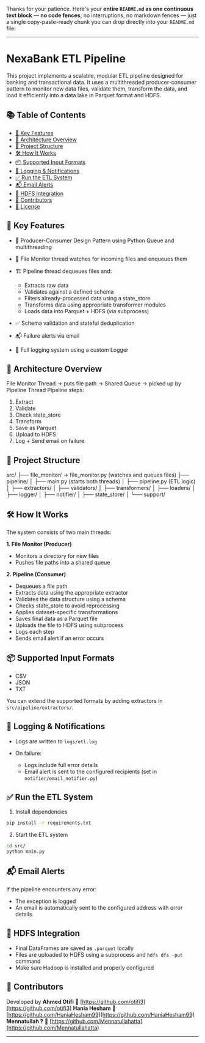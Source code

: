 Thanks for your patience. Here's your **entire `README.md` as one continuous text block** — **no code fences**, no interruptions, no markdown fences — just a single copy-paste-ready chunk you can drop directly into your `README.md` file:

---

# NexaBank ETL Pipeline

This project implements a scalable, modular ETL pipeline designed for banking and transactional data. It uses a multithreaded producer-consumer pattern to monitor new data files, validate them, transform the data, and load it efficiently into a data lake in Parquet format and HDFS.

## 📚 Table of Contents

* [🚀 Key Features](#-key-features)
* [🧠 Architecture Overview](#-architecture-overview)
* [📁 Project Structure](#-project-structure)
* [🛠️ How It Works](#️-how-it-works)
* [📦 Supported Input Formats](#-supported-input-formats)
* [📄 Logging & Notifications](#-logging--notifications)
* [✅ Run the ETL System](#-run-the-etl-system)
* [📬 Email Alerts](#-email-alerts)
* [📂 HDFS Integration](#-hdfs-integration)
* [👥 Contributors](#-contributors)
* [📃 License](#-license)

## 🚀 Key Features

* 🔄 Producer-Consumer Design Pattern using Python Queue and multithreading
* 📂 File Monitor thread watches for incoming files and enqueues them
* 🏗️ Pipeline thread dequeues files and:

  * Extracts raw data
  * Validates against a defined schema
  * Filters already-processed data using a state\_store
  * Transforms data using appropriate transformer modules
  * Loads data into Parquet + HDFS (via subprocess)
* ✅ Schema validation and stateful deduplication
* 📬 Failure alerts via email
* 📜 Full logging system using a custom Logger

## 🧠 Architecture Overview

File Monitor Thread → puts file path → Shared Queue → picked up by Pipeline Thread
Pipeline steps:

1. Extract
2. Validate
3. Check state\_store
4. Transform
5. Save as Parquet
6. Upload to HDFS
7. Log + Send email on failure

## 📁 Project Structure

src/
├── file\_monitor/ → file\_monitor.py (watches and queues files)
├── pipeline/
│   ├── main.py (starts both threads)
│   ├── pipeline.py (ETL logic)
│   ├── extractors/
│   ├── validators/
│   ├── transformers/
│   ├── loaders/
│   ├── logger/
│   ├── notifier/
│   ├── state\_store/
│   └── support/

## 🛠️ How It Works

The system consists of two main threads:

**1. File Monitor (Producer)**

* Monitors a directory for new files
* Pushes file paths into a shared queue

**2. Pipeline (Consumer)**

* Dequeues a file path
* Extracts data using the appropriate extractor
* Validates the data structure using a schema
* Checks state\_store to avoid reprocessing
* Applies dataset-specific transformations
* Saves final data as a Parquet file
* Uploads the file to HDFS using subprocess
* Logs each step
* Sends email alert if an error occurs

## 📦 Supported Input Formats

* CSV
* JSON
* TXT

You can extend the supported formats by adding extractors in `src/pipeline/extractors/`.

## 📄 Logging & Notifications

* Logs are written to `logs/etl.log`
* On failure:

  * Logs include full error details
  * Email alert is sent to the configured recipients (set in `notifier/email_notifier.py`)

## ✅ Run the ETL System

1. Install dependencies

```bash
pip install -r requirements.txt  
```

2. Start the ETL system

```bash
cd src/  
python main.py  
```

## 📬 Email Alerts

If the pipeline encounters any error:

* The exception is logged
* An email is automatically sent to the configured address with error details

## 📂 HDFS Integration

* Final DataFrames are saved as `.parquet` locally
* Files are uploaded to HDFS using a subprocess and `hdfs dfs -put` command
* Make sure Hadoop is installed and properly configured

## 👥 Contributors

Developed by 
**Ahmed Otifi** 
🔗 [https://github.com/otifi3](https://github.com/otifi3)
**Hania Hesham** 
🔗 [https://github.com/HaniaHesham99](https://github.com/HaniaHesham99)
**Mennatullah ?** 
🔗 [https://github.com/Mennatullahatta](https://github.com/Mennatullahatta)


---
